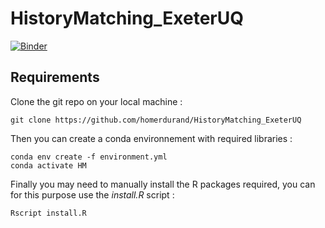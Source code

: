 # HistoryMatching_ExeterUQ

[![Binder](https://mybinder.org/badge_logo.svg)](https://mybinder.org/v2/gh/homerdurand/HistoryMatching_ExeterUQ/HEAD)


## Requirements

Clone the git repo on your local machine :

```console
git clone https://github.com/homerdurand/HistoryMatching_ExeterUQ
```

Then you can create a conda environnement with required libraries :

```console
conda env create -f environment.yml
conda activate HM
```

Finally you may need to manually install the R packages required, you can for this purpose use the *install.R* script :

```console
Rscript install.R 
```

